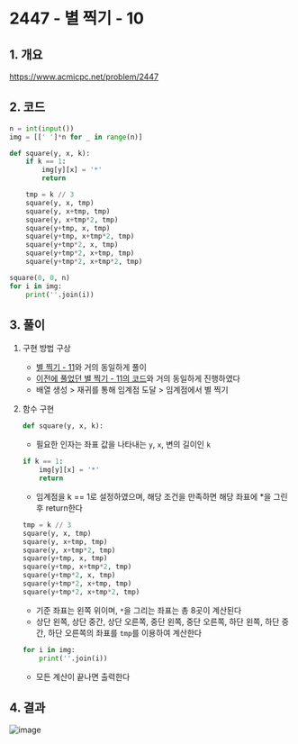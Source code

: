 # 2447 - 별 찍기 - 10

## 1. 개요

https://www.acmicpc.net/problem/2447

## 2. 코드

```python
n = int(input())
img = [[' ']*n for _ in range(n)]

def square(y, x, k):
    if k == 1:
        img[y][x] = '*'
        return

    tmp = k // 3
    square(y, x, tmp)
    square(y, x+tmp, tmp)
    square(y, x+tmp*2, tmp)
    square(y+tmp, x, tmp)
    square(y+tmp, x+tmp*2, tmp)
    square(y+tmp*2, x, tmp)
    square(y+tmp*2, x+tmp, tmp)
    square(y+tmp*2, x+tmp*2, tmp)

square(0, 0, n)
for i in img:
    print(''.join(i))
```

## 3. 풀이

1. 구현 방법 구상

    - [별 찍기 - 11](https://www.acmicpc.net/problem/2448)와 거의 동일하게 풀이
    - [이전에 풀었던 별 찍기 - 11의 코드](https://github.com/KNU-Dynamic-Men/Study-Algorithm/tree/master/baekjoon/6%EC%A3%BC%EC%B0%A8/2448-%EB%B3%84-%EC%B0%8D%EA%B8%B0-11/%EC%9A%B0%EC%84%AD)와 거의 동일하게 진행하였다
    - 배열 생성 > 재귀를 통해 임계점 도달 > 임계점에서 별 찍기

2. 함수 구현

    ```python
    def square(y, x, k):
    ```
    - 필요한 인자는 좌표 값을 나타내는 `y`, `x`, 변의 길이인 `k`
    ```python
    if k == 1:
        img[y][x] = '*'
        return
    ```
    - 임계점을 k == 1로 설정하였으며, 해당 조건을 만족하면 해당 좌표에 *을 그린 후 return한다
    ```python
    tmp = k // 3
    square(y, x, tmp)
    square(y, x+tmp, tmp)
    square(y, x+tmp*2, tmp)
    square(y+tmp, x, tmp)
    square(y+tmp, x+tmp*2, tmp)
    square(y+tmp*2, x, tmp)
    square(y+tmp*2, x+tmp, tmp)
    square(y+tmp*2, x+tmp*2, tmp)
    ```
    - 기준 좌표는 왼쪽 위이며, `*`을 그리는 좌표는 총 8곳이 계산된다
    - 상단 왼쪽, 상단 중간, 상단 오른쪽, 중단 왼쪽, 중단 오른쪽, 하단 왼쪽, 하단 중간, 하단 오른쪽의 좌표를 `tmp`를 이용하여 계산한다
    ```python
    for i in img:
        print(''.join(i))
    ```
    - 모든 계산이 끝나면 출력한다
## 4. 결과

![image](https://user-images.githubusercontent.com/29600820/90480461-3aa71480-e16b-11ea-84c5-7220cb9ba9ca.png)